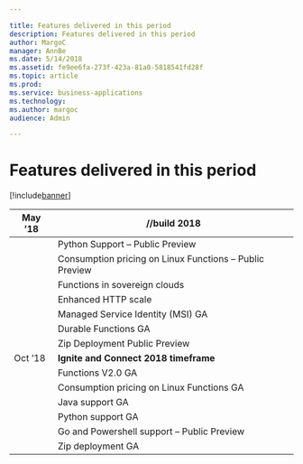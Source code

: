 ```yaml
---

title: Features delivered in this period
description: Features delivered in this period
author: MargoC
manager: AnnBe
ms.date: 5/14/2018
ms.assetid: fe9ee6fa-273f-423a-81a0-5818541fd28f
ms.topic: article
ms.prod: 
ms.service: business-applications
ms.technology: 
ms.author: margoc
audience: Admin

---
```

#  Features delivered in this period


[!include[banner](../../includes/banner.md)]

| May ’18 | **//build 2018**                                        |
|---------|---------------------------------------------------------|
|         | Python Support – Public Preview                         |
|         | Consumption pricing on Linux Functions – Public Preview |
|         | Functions in sovereign clouds                           |
|         | Enhanced HTTP scale                                     |
|         | Managed Service Identity (MSI) GA                       |
|         | Durable Functions GA                                    |
|         | Zip Deployment Public Preview                           |
| Oct ’18 | **Ignite and Connect 2018 timeframe**                   |
|         | Functions V2.0 GA                                       |
|         | Consumption pricing on Linux Functions GA               |
|         | Java support GA                                         |
|         | Python support GA                                       |
|         | Go and Powershell support – Public Preview              |
|         | Zip deployment GA                                       |
